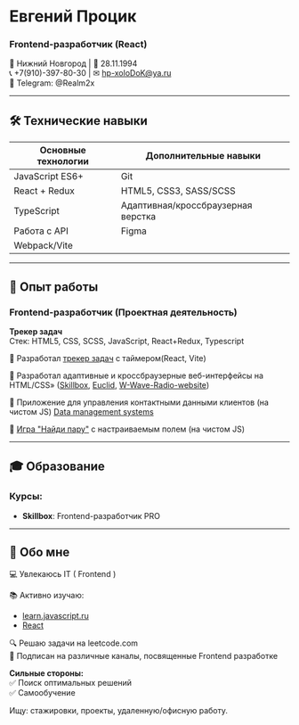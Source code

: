# Евгений Процик
### Frontend-разработчик (React)

📍 Нижний Новгород | 📅 28.11.1994  
📞 +7(910)-397-80-30 | ✉ [hp-xoloDoK@ya.ru](mailto:hp-xoloDoK@ya.ru)  
📱 Telegram: @Realm2x 

---

## 🛠 Технические навыки

| Основные технологии         | Дополнительные навыки          |
|-----------------------------|--------------------------------|
| JavaScript ES6+             | Git                            |
| React + Redux               | HTML5, CSS3, SASS/SCSS         |
| TypeScript                  | Адаптивная/кроссбраузерная верстка |
| Работа с API                | Figma              |
| Webpack/Vite                           |
---

## 💼 Опыт работы

### Frontend-разработчик (Проектная деятельность)
**Трекер задач**  
Стек: HTML5, CSS, SCSS, JavaScript, React+Redux, Typescript  

🔹 Разработал [трекер задач](https://github.com/Realm2x/task-tracker-with-timer) с таймером(React, Vite)  

🔹 Разработал адаптивные и кроссбраузерные веб-интерфейсы на HTML/CSS» ([Skillbox](https://github.com/Realm2x/Skillbox-website), [Euclid](https://github.com/Realm2x/Euclid-website), [W-Wave-Radio-website](https://github.com/Realm2x/W-Wave-Radio-website))

🔹 Приложение для управления контактными данными клиентов (на чистом JS) [Data management systems](https://github.com/Realm2x/customer-database)

🔹 [Игра "Найди пару"](https://github.com/Realm2x/game--Find-the-pair-) с настраиваемым полем (на чистом JS)

---
## 🎓 Образование

### Курсы:
- **Skillbox**: Frontend-разработчик PRO

---

## 🌟 Обо мне
💻 Увлекаюсь IT ( Frontend )

📚 Активно изучаю:  
  - [learn.javascript.ru](http://learn.javascript.ru/)  
  - [React](https://react.dev/learn)  

🔍 Решаю задачи на leetcode.com  
🎥 Подписан на различные каналы, посвященные Frontend разработке 

**Сильные стороны:**  
✅ Поиск оптимальных решений  
✅ Самообучение  

Ищу: стажировки, проекты, удаленную/офисную работу.
